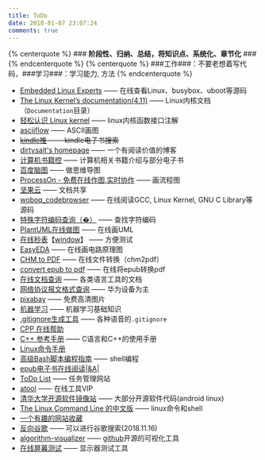 ```yaml
---
title: ToDo
date: 2018-01-07 23:07:24
comments: true
---
```


{% centerquote %} ### __阶段性、归纳、总结，将知识点、系统化、章节化__ ### {% endcenterquote %}
{% centerquote %} ###工作###：不要老想着写代码，###学习###：学习能力, 方法 {% endcenterquote %}

* [Embedded Linux Experts](http://elixir.free-electrons.com/linux/latest/source) —— 在线查看Linux、busybox、uboot等源码
* [The Linux Kernel’s documentation(4.11)](https://www.kernel.org/doc/html/v4.11/index.html) —— Linux内核文档（`Documentation`目录）
* [轻松认识 Linux kernel](http://www.bricktou.com/) —— linux内核函数接口注解
* [asciiflow](http://asciiflow.com/) —— ASCII画图
* ~~[kindle推](http://www.kindlepush.com/main) —— kindle电子书搜索~~
* [dirtysalt's homepage](https://dirtysalt.github.io/html/index.html) —— 一个有阅读价值的博客
* [计算机书籍控](http://bestcbooks.com/) —— 计算机相关书籍介绍与部分电子书
* [百度脑图](http://naotu.baidu.com/) —— 做思维导图
* [ProcessOn - 免费在线作图,实时协作](https://www.processon.com/) —— 画流程图
* [坚果云](https://www.jianguoyun.com/d/home) —— 文档共享
* [woboq_codebrowser](https://woboq.com/codebrowser.html) —— 在线阅读GCC, Linux Kernel, GNU C Library等源码
* [特殊字符编码查询（�）](https://apps.timwhitlock.info/unicode/inspect?s=%EF%BF%BD) —— 查找字符编码
* [PlantUML在线做图](http://www.plantuml.com/plantuml/uml/SyfFKj2rKt3CoKnELR1Io4ZDoSa70000) —— 在线画UML
* [在线秒表](http://cube.smmous.com/)【[window](https://coding.net/u/Winddoing/p/software_tools/git/raw/master/OnlyStopWatch.exe)】 —— 方便测试
* [EasyEDA](https://easyeda.com/editor#id=817e5fbef04e4725bb8c6f2c6f4d4b25|65379c4ec9e14037a2ee8c095c02632a) —— 在线画电路原理图
* [CHM to PDF](https://www.zamzar.com/convert/chm-to-pdf/?yyue=a21bo.50862.201879#tool) —— 在线文件转换（chm2pdf）
* [convert epub to pdf](https://cloudconvert.com/epub-to-pdf) —— 在线将epub转换pdf
* [在线文档查询](https://devdocs.io/) —— 各类语言工具的文档
* [网络协议报文格式查询](http://support.huawei.com/onlinetoolsweb/einfofinder/PacketFormat?module=6&lang=zh) —— 华为设备为主
* [pixabay](https://pixabay.com) —— 免费高清图片
* [机器学习](http://ml.apachecn.org/mlia/) —— 机器学习基础知识
* [.gitignore生成工具](https://www.codingsky.com/gitignore) —— 各种语音的`.gitignore`
* [CPP 在线帮助](http://www.cplusplus.com/reference/ )
* [C++ 参考手册](https://zh.cppreference.com/w/%E9%A6%96%E9%A1%B5) —— C语言和C++的使用手册
* [Linux命令手册](http://linux.51yip.com/)
* [高级Bash脚本编程指南](http://manual.51yip.com/shell/) —— shell编程
* [epub电子书在线阅读](http://www.neat-reader.cn/app#/)|[&A](http://www.nicetool.net/embed/epub_reader.html)|
* [ToDo List](http://www.gxtodo.com/web/#/user/login) —— 任务管理网站
* [atool](https://atool.vip/) —— 在线工具VIP
* [清华大学开源软件镜像站](https://mirrors.tuna.tsinghua.edu.cn/) —— 大部分开源软件代码(android linux)
* [The Linux Command Line 的中文版](https://billie66.github.io/TLCL/index.html) —— linux命令和shell
* [一个有趣的网站收藏](https://123.kfd.me/)
* [反向谷歌](https://kfd.me/) —— 可以进行谷歌搜索(2018.11.16)
* [algorithm-visualizer](http://algorithm-visualizer.org) —— [github](https://github.com/algorithm-visualizer/algorithm-visualizer)开源的可视化工具
* [在线屏幕测试](http://pingmu.zh-ang.com/) —— 显示器测试工具
